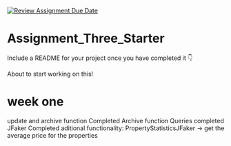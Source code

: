 [![Review Assignment Due Date](https://classroom.github.com/assets/deadline-readme-button-24ddc0f5d75046c5622901739e7c5dd533143b0c8e959d652212380cedb1ea36.svg)](https://classroom.github.com/a/tR3xjCJO)
# Assignment_Three_Starter
Include a README for your project once you have completed it :point_down:

About to start working on this!
# week one
update and archive function
Completed Archive function
Queries completed
JFaker Completed 
aditional functionality: PropertyStatisticsJFaker -> get the average price for the properties
